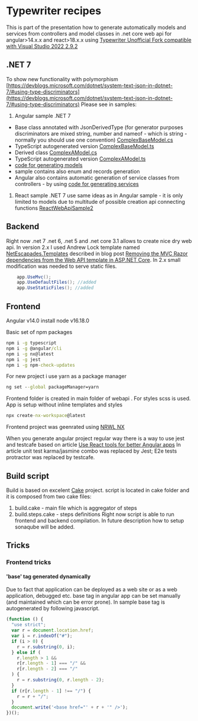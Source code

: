 # Typewriter recipes

This is part of the presentation how to generate automatically models and services from controllers and model classes in .net core web api for angular>14.x.x and react>18.x.x using [Typewriter Unofficial Fork compatible with Visual Studio 2022 2.9.2](https://github.com/AdaskoTheBeAsT/Typewriter/releases/tag/v2.9.2)

## .NET 7

To show new functionality with polymorphism [https://devblogs.microsoft.com/dotnet/system-text-json-in-dotnet-7/#using-type-discriminators](https://devblogs.microsoft.com/dotnet/system-text-json-in-dotnet-7/#using-type-discriminators)
Please see in samples:

1. Angular sample .NET 7

- Base class annotated with JsonDerivedType (for generator purposes discriminators are mixed string, number and nameof - which is string - normally you should use one convention)
  [ComplexBaseModel.cs](https://github.com/AdaskoTheBeAsT/NetCoreTypewriterRecipes/blob/master/src/AngularWebApiSample2/Models/ComplexBaseModel.cs)
- TypeScript autogenerated version
  [ComplexBaseModel.ts](https://github.com/AdaskoTheBeAsT/NetCoreTypewriterRecipes/blob/master/src/AngularWebApiSample2/ClientApp/apps/client-app/src/api/models/ComplexBaseModel.ts)
- Derived class
  [ComplexAModel.cs](https://github.com/AdaskoTheBeAsT/NetCoreTypewriterRecipes/blob/master/src/AngularWebApiSample2/Models/ComplexAModel.cs)
- TypeScript autogenerated version
  [ComplexAModel.ts](https://github.com/AdaskoTheBeAsT/NetCoreTypewriterRecipes/blob/master/src/AngularWebApiSample2/ClientApp/apps/client-app/src/api/models/ComplexAModel.ts)
- [code for generating models](https://github.com/AdaskoTheBeAsT/NetCoreTypewriterRecipes/tree/master/src/AngularWebApiSample2/ClientApp/apps/client-app/src/api/models/_AutogeneratedModels.tst)
- sample contains also enum and records generation
- Angular also contains automatic generation of service classes from controllers - by using [code for generating services](https://github.com/AdaskoTheBeAsT/NetCoreTypewriterRecipes/tree/master/src/AngularWebApiSample2/ClientApp/apps/client-app/src/api/services/_AutogeneratedServices.tst)

1. React sample .NET 7 use same ideas as in Angular sample - it is only limited to models due to multitude of possible creation api connecting functions [ReactWebApiSample2](https://github.com/AdaskoTheBeAsT/NetCoreTypewriterRecipes/tree/master/src/ReactWebApiSample2)

## Backend

Right now .net 7 .net 6, .net 5 and .net core 3.1 allows to create nice dry web api. In version 2.x I used Andrew Lock template named [NetEscapades.Templates](https://github.com/andrewlock/NetEscapades.Templates) described in blog post [Removing the MVC Razor dependencies from the Web API template in ASP.NET Core](https://andrewlock.net/removing-the-mvc-razor-dependencies-from-the-web-api-template-in-asp-net-core/).
In 2.x small modification was needed to serve static files.

```cs
    app.UseMvc();
    app.UseDefaultFiles(); //added
    app.UseStaticFiles(); //added
```

## Frontend

Angular v14.0
install node v16.18.0

Basic set of npm packages

```cmd
npm i -g typescript
npm i -g @angular/cli
npm i -g nx@latest
npm i -g jest
npm i -g npm-check-updates
```

For new project i use yarn as a package manager

```cmd
ng set --global packageManager=yarn
```

Frontend folder is created in main folder of webapi .
For styles scss is used. App is setup without inline templates and styles

```cmd
npx create-nx-workspace@latest
```

Frontend project was geenrated using [NRWL NX](https://nx.dev/latest/angular/getting-started/intro)

When you generate angular project regular way there is a way to use jest and testcafe based on article
[Use React tools for better Angular apps](https://medium.com/@martin_hotell/use-react-tools-for-better-angular-apps-b0f14f3f8114)
In article unit test karma/jasmine combo was replaced by Jest;
E2e tests protractor was replaced by testcafe.

## Build script

Build is based on excelent [Cake](https://cakebuild.net/) project. script is located in cake folder and it is composed from two cake files:

1. build.cake - main file which is aggregator of steps
1. build.steps.cake - steps definitions
   Right now script is able to run frontend and backend compilation.
   In future description how to setup sonaqube will be added.

## Tricks

### Frontend tricks

#### 'base' tag generated dynamically

Due to fact that application can be deployed as a web site or as a web application, debugged etc. base tag in angular app
can be set manually (and maintained which can be error prone). In sample base tag is autogenerated by following javascript.

```javascript
(function () {
  "use strict";
  var r = document.location.href;
  var i = r.indexOf("#");
  if (i > 0) {
    r = r.substring(0, i);
  } else if (
    r.length > 1 &&
    r[r.length - 1] === "/" &&
    r[r.length - 2] === "/"
  ) {
    r = r.substring(0, r.length - 2);
  }
  if (r[r.length - 1] !== "/") {
    r = r + "/";
  }
  document.write('<base href="' + r + '" />');
})();
```
